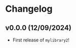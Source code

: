 # Changelog

<!--next-version-placeholder-->

## v0.0.0 (12/09/2024)

- First release of `mylibrary2`!